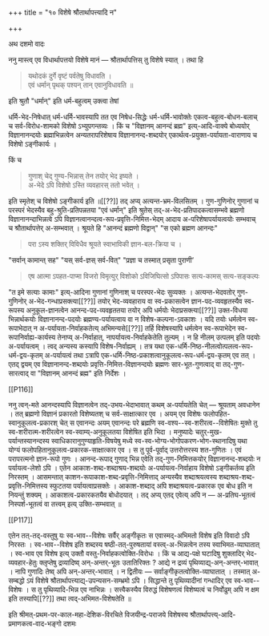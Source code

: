+++
title = "१० विशेषे श्रौतार्थापत्त्यादि न"

+++

अथ दशमो वादः

ननु मास्त्व् एव विधार्थापत्तयो विशेषे मानं — श्रौतार्थापत्तिस् तु विशेषे स्यात् । तथा हि 

> यथोदकं दुर्गे वृष्टं पर्वतेषु विधावति ।  
एवं धर्मान् पृथक् पश्यन् तान् एवानुविधावति ॥

इति श्रुतौ "धर्मान्" इति धर्म-बहुत्वम् उक्त्वा तेषां

धर्मि-भेद-निषेधात् धर्म-धर्मि-भावस्यापि तत एव निषेध-सिद्धेः धर्म-धर्मि-भावोक्तेः एकत्व-बहुत्व-बोधन-बलाच् च सर्व-विरोध-शामको विशेषो ऽभ्युपगन्तव्यः । किं च "विज्ञानम् आनन्दं ब्रह्म" इत्य्-आदि-वाक्ये बोध्ययोर् विज्ञानानन्दयोः ब्रह्माभिन्नत्वेन अन्यतरापरिशेषाय विज्ञानानन्द-शब्दयोर् एकार्थत्व-प्रयुक्त-पर्यायता-वाराणाय च विशेषो ऽङ्गीकार्यः ।

किं च 

> गुणाश् चेद् गुण्य-भिन्नास् तेन तयोर् भेद इष्यते ।  
अ-भेदे ऽपि विशेषो ऽस्ति व्यवहारस् ततो भवेत् ।  

इति स्मृतेश् च विशेषो ऽङ्गीकार्य इति ॥[[??]] तद् अप्य् अत्यन्त-भ्रम-विलसितम् । गुण-गुणिनोर् गुणानां च परस्परं भेदस्यैव बहु-श्रुति-प्रतिपन्नतया "एवं धर्मान्" इति श्रुतेस् तद्-अ-भेद-प्रतिपादकत्वासम्भवे ब्रह्मणो विज्ञानानन्दाभिन्नत्वे ऽपि विज्ञानत्वानन्दत्व-रूप-प्रवृत्ति-निमित्त-भेदम् आदाय अ-परिशेषापर्यायत्वयोः सम्भवाच् च श्रौतार्थापत्तेर् अ-सम्भवात् । श्रूयते हि "आनन्दं ब्रह्मणो विद्वान्" "स एको ब्रह्मण आनन्दः" 

> परा ऽस्य शक्तिर् विविधैव श्रूयते स्वाभाविकी ज्ञान-बल-क्रिया च ।

"सर्वान् कामान्त् सह" "यस् सर्व-ज्ञस् सर्व-वित्" "प्रज्ञा च तस्मात् प्रसृता पुराणी’ 

> एष आत्मा ऽपहत-पाप्मा विजरो विमृत्युर् विशोको ऽविजिघित्सो ऽपिपासः सत्य-कामस् सत्य-सङ्कल्पः

"त इमे सत्याः कामाः" इत्य्-आदिना गुणानां गुणिनाश् च परस्पर-भेदः सुव्यक्तः । अत्यन्त-भेदवतोर् गुण-गुणिनोर् अ-भेद-गन्धाप्रसक्त्या[[??]] तयोर् भेद-व्यवहाराय वा स्व-प्रकासत्वेन ज्ञान-पद-व्यवहृतस्यैव स्व-रूपस्य अनुकूल-ज्ञानत्वेन आनन्द-पद-व्यवहृततया तयोर् अपि धर्मयोः भेदाप्रसक्त्या[[??]] उक्त-विधया भिन्नार्थकयोः विज्ञानानन्द-पदयोः ब्रह्मण्य-पर्यायत्वाय वा न विशेष-कल्पना-ऽवकाशः । यदि तयोः धर्मत्वेन स्व-रूपाभेदात् न अ-पर्यायता-निर्वाहकतेत्य् अभिमन्यसे[[??]] तर्हि विशेषस्यापि धर्मत्वेन स्व-रूपाभेदेन स्व-रूपानिर्वाह्य-कार्यस्य तेनाप्य् अ-निर्वाहात्, नापर्यायत्व-निर्वाहकेतेति तुल्यम् । न हि नीलम् उत्पलम् इति पदयोः अ-पर्यायत्वम् । त्वद् अन्यस्य कस्यापि विशेष-निर्वाह्यम् । तत्र यथा एक-धर्मि-निष्ठ-नीलत्वोत्पलत्व-रूप-धर्म-द्वय-कृतम् अ-पर्यायत्वं तथा ऽत्रापि एक-धर्मि-निष्ठ-प्रकाशत्वानुकूलत्व-रूप-धर्म-द्वय-कृतम् एव तत् । एतद् द्वयम् एव विज्ञानानन्द-शब्दयोः प्रवृत्ति-निमित्त-विज्ञानन्दयोः ब्रह्मणः सार-भूत-गुणत्वाद् वा तद्-गुण-सारत्वाद् वा "विज्ञानम् आनन्दं ब्रह्म" इति निर्देशः ।

[[P116]]

ननु त्वन्-मते आनन्दस्यापि विज्ञानत्वेन तद्-उभय-भेदाभावात् कथम् अ-पर्यायतेति चेत् — श्रूयताम् अवधानेन । तत् ब्रह्मणो विज्ञानं प्रकारतो विशेष्यतश् च सर्व-साक्षात्कार एव । अयम् एव विशेषः फलोपहित-स्वानुकूलत्व-प्रकारश् चेत् स एवानन्दः अयम् एवानन्दः परे ब्रह्मणि स्व-वश्य--स्व-शरीरत्व--विशेषितः मुक्ते तु स्व-शरीरात्म-शरीरत्वेन स्व-स्वाम्य्-अनुकूलतया विशेषित इति भिदा । मनुष्यादेः चतुर्-मुख-पर्यान्तस्यानन्दस्य स्वाधिकारानुगुण्याहृति-विषयेषु मध्ये स्व-स्व-भोग्य-भोगोपकरण-भोग-स्थानादिषु यथा योग्यं फलोपहितानुकूलत्व-प्रकारक-साक्षात्कार एव । स तु पूर्व-पूर्वाद् उत्तरोत्तरस्य शत-गुणितः । एवं परापरत्मनो ज्ञान-रूपो गुणः । आनन्द-रूपाद् गुणाद् भिन्न एवेति तद्-गुण-निमित्तकयोर् विज्ञानानन्द-शब्दयोः न पर्यायत्व-लेशो ऽपि । एतेन आकाश-शब्द-शब्दाश्रय-शब्दयोः अ-पर्यायत्व-निर्वाहाय विशेषो ऽङ्गीकर्तव्य इति निरस्तम् । आसमन्तात् काशन-रूपाकाश-शब्द-प्रवृत्ति-निमित्ताद् अन्यस्यैव शब्दाश्रयत्वस्य शब्दाश्रय-शब्द-प्रवृत्ति-निमित्तस्य स्फुटतया पर्यायत्वाप्रसक्तेः । आकाश-शब्दाद् अपि शब्दाश्रयत्व-प्रकारक एव बोध इति न नियन्तुं शक्यम् । आकाशत्व-प्रकारकतयैव बोधोदयात् । तद् अप्य् एतद् एवेत्य् अपि न — अ-प्रतिघ-भूतत्वं निस्पर्श-भूतत्वं वा तत्त्वम् इत्य् उक्ति-सम्भवात् ॥

[[P117]]

एतेन तत्-तद्-वस्तुषु यः स्व-भाव--विशेषः सर्वैर् अङ्गीकृतः स एवास्मद्-अभिमतो विशेष इति विवादो ऽपि निरस्तः । स्व-भाव--विशेष इति शब्दस्य षष्ठी-तत्-पुरुषतायां वस्त्व्-अ-भिन्नत्वेन तस्य स्वाभिमत-व्याघातात् । स्व-भाव एव विशेष इत्य् उक्तौ वस्तु-निर्वाहकत्वोक्ति-विरोधः । किं च आद्य-पक्षे घटादिषु शुक्लादिर् भेद-व्यवहार-हेतुः क्लृप्तेषु द्रव्यादिष्व् अन्-अन्तर्-भूतः उतातिरिक्तः ? आद्ये न द्रव्यं पृथिव्याद्य्-अन्-अन्तर्-भावात् । नापि गुणादिः तेष्व् अपि अन्-अन्तर्-भावात् । न द्वितीयः — सर्वाङ्गीकृतत्वोक्ति-व्याघातात् । तस्मात् अ-सम्बद्धो ऽयं विशेषे श्रौतार्थापत्त्याद्य्-उपन्यसन-सम्भ्रमो ऽपि । सिद्धान्ते तु पृथिव्यादीनां गन्धादिर् एव स्व-भाव--विशेषः । स तु पृथिव्यादि-भिन्न एव नाभिन्नः । सत्त्वैकस्यैव विरुद्धं विशेषणत्वं विशेष्यत्वं च निर्वोढुम् अपि न क्षम इति तस्यापि[[??]] तथा त्वद्-अभिमत-विशेषतेति ॥

इति श्रीमत्-प्रथम-पर-काल-महा-देशिक-विरचिते विजयीन्द्र-पराजये विशेषस्य श्रौतार्थापत्त्य्-आदि-प्रमाणकत्व-वाद-भङ्गो दशमः
